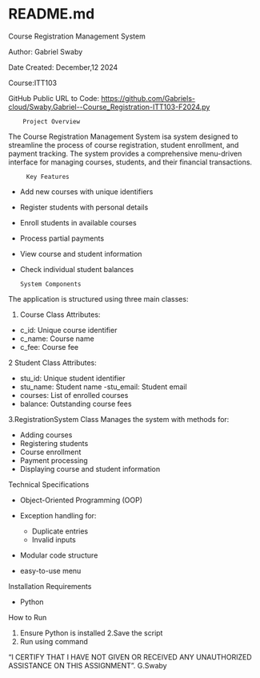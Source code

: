 # README.md
 Course Registration Management System

 Author: Gabriel Swaby

Date Created: December,12 2024

Course:ITT103

GitHub Public URL to Code: https://github.com/Gabriels-cloud/Swaby.Gabriel--Course_Registration-ITT103-F2024.py


        Project Overview
The Course Registration Management System isa system designed to streamline the process of course registration, student enrollment, and payment tracking. The system provides a comprehensive menu-driven interface for managing courses, students, and their financial transactions.

         Key Features
- Add new courses with unique identifiers
- Register students with personal details
- Enroll students in available courses
- Process partial payments
- View course and student information
- Check individual student balances

      System Components
The application is structured using three main classes:

 1. Course Class
    Attributes:
  - c_id: Unique course identifier
  - c_name: Course name
  - c_fee: Course fee

 2 Student Class
    Attributes:
  - stu_id: Unique student identifier
  - stu_name: Student name
  -stu_email: Student email
  - courses: List of enrolled courses
  - balance: Outstanding course fees

 3.RegistrationSystem Class
Manages the  system with methods for:
- Adding courses
- Registering students
- Course enrollment
- Payment processing
- Displaying course and student information

 Technical Specifications
- Object-Oriented Programming (OOP) 
- Exception handling for:
  - Duplicate entries
  - Invalid inputs
  
- Modular code structure
- easy-to-use menu

 Installation Requirements
- Python 


 How to Run
1. Ensure Python  is installed
2.Save the script
3. Run using command

 “I CERTIFY THAT
I HAVE NOT GIVEN OR RECEIVED ANY UNAUTHORIZED ASSISTANCE ON THIS ASSIGNMENT”.
G.Swaby
